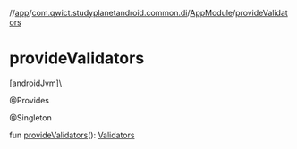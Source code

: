 //[app](../../../index.md)/[com.qwict.studyplanetandroid.common.di](../index.md)/[AppModule](index.md)/[provideValidators](provide-validators.md)

# provideValidators

[androidJvm]\

@Provides

@Singleton

fun [provideValidators](provide-validators.md)(): [Validators](../../com.qwict.studyplanetandroid.domain.validator/-validators/index.md)
